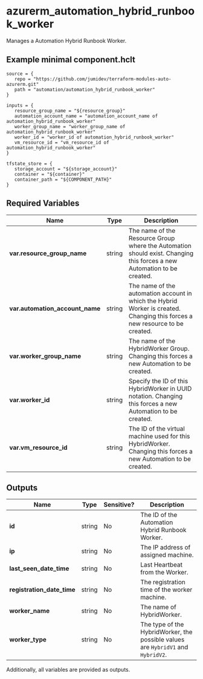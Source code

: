 # azurerm_automation_hybrid_runbook_worker

Manages a Automation Hybrid Runbook Worker.

## Example minimal component.hclt

```hcl
source = {
   repo = "https://github.com/jumidev/terraform-modules-auto-azurerm.git" 
   path = "automation/automation_hybrid_runbook_worker" 
}

inputs = {
   resource_group_name = "${resource_group}" 
   automation_account_name = "automation_account_name of automation_hybrid_runbook_worker" 
   worker_group_name = "worker_group_name of automation_hybrid_runbook_worker" 
   worker_id = "worker_id of automation_hybrid_runbook_worker" 
   vm_resource_id = "vm_resource_id of automation_hybrid_runbook_worker" 
}

tfstate_store = {
   storage_account = "${storage_account}" 
   container = "${container}" 
   container_path = "${COMPONENT_PATH}" 
}

```

## Required Variables

| Name | Type |  Description |
| ---- | --------- |  ----------- |
| **var.resource_group_name** | string |  The name of the Resource Group where the Automation should exist. Changing this forces a new Automation to be created. | 
| **var.automation_account_name** | string |  The name of the automation account in which the Hybrid Worker is created. Changing this forces a new resource to be created. | 
| **var.worker_group_name** | string |  The name of the HybridWorker Group. Changing this forces a new Automation to be created. | 
| **var.worker_id** | string |  Specify the ID of this HybridWorker in UUID notation. Changing this forces a new Automation to be created. | 
| **var.vm_resource_id** | string |  The ID of the virtual machine used for this HybridWorker. Changing this forces a new Automation to be created. | 



## Outputs

| Name | Type | Sensitive? | Description |
| ---- | ---- | --------- | --------- |
| **id** | string | No  | The ID of the Automation Hybrid Runbook Worker. | 
| **ip** | string | No  | The IP address of assigned machine. | 
| **last_seen_date_time** | string | No  | Last Heartbeat from the Worker. | 
| **registration_date_time** | string | No  | The registration time of the worker machine. | 
| **worker_name** | string | No  | The name of HybridWorker. | 
| **worker_type** | string | No  | The type of the HybridWorker, the possible values are `HybridV1` and `HybridV2`. | 

Additionally, all variables are provided as outputs.
